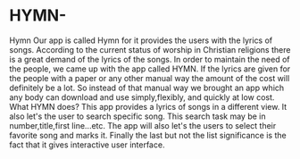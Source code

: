 # HYMN-
Hymn  Our app is called Hymn for it provides the users with the lyrics of songs. According to the current status of worship in Christian religions there is a great demand of the lyrics of the songs. In order to maintain the need of the people, we came up with the app called HYMN.  If the lyrics are given for the people with a paper or any other manual way the amount of the cost will definitely be a lot. So instead of that manual way we brought an app which any body can download and use simply,flexibly, and quickly at low cost.               What HYMN does? This app provides a lyrics of songs in a different view. It also let's the user to search specific song. This search task may be in number,title,first line...etc. The app will also let's the users to select their favorite song and marks it. Finally the last but not the list significance is the fact that it gives interactive user interface.
